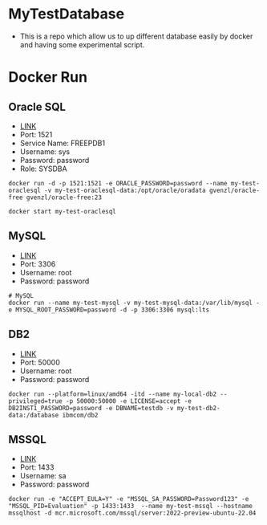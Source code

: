 # MyTestDatabase

- This is a repo which allow us to up different database easily by docker and having some experimental script.

# Docker Run

## Oracle SQL

- [LINK](https://hub.docker.com/r/gvenzl/oracle-free)
- Port: 1521
- Service Name: FREEPDB1
- Username: sys
- Password: password
- Role: SYSDBA

```
docker run -d -p 1521:1521 -e ORACLE_PASSWORD=password --name my-test-oraclesql -v my-test-oraclesql-data:/opt/oracle/oradata gvenzl/oracle-free gvenzl/oracle-free:23

docker start my-test-oraclesql
```

## MySQL

- [LINK](https://hub.docker.com/_/mysql)
- Port: 3306
- Username: root
- Password: password

```
# MySQL
docker run --name my-test-mysql -v my-test-mysql-data:/var/lib/mysql -e MYSQL_ROOT_PASSWORD=password -d -p 3306:3306 mysql:lts
```

## DB2

- [LINK](https://hub.docker.com/r/ibmcom/db2)
- Port: 50000
- Username: root
- Password: password

```
docker run --platform=linux/amd64 -itd --name my-local-db2 --privileged=true -p 50000:50000 -e LICENSE=accept -e DB2INST1_PASSWORD=password -e DBNAME=testdb -v my-test-db2-data:/database ibmcom/db2
```

## MSSQL

- [LINK](https://hub.docker.com/r/microsoft/mssql-server)
- Port: 1433
- Username: sa
- Password: password

```
docker run -e "ACCEPT_EULA=Y" -e "MSSQL_SA_PASSWORD=Password123" -e "MSSQL_PID=Evaluation" -p 1433:1433  --name my-test-mssql --hostname mssqlhost -d mcr.microsoft.com/mssql/server:2022-preview-ubuntu-22.04
```
